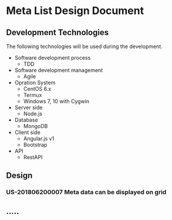 # Meta List Design Document

## Development Technologies
The following technologies will be used during the development.
* Software development process
  * TDD
* Software development management
  * Agile 
* Opration System
  * CentOS 6.x
  * Termux
  * Windows 7, 10 with Cygwin
* Server side
  * Node.js
* Database
  * MongoDB
* Client side
  * Angular.js v1
  * Bootstrap
* API
  * RestAPI

## Design
### US-201806200007 Meta data can be displayed on grid






## .....
